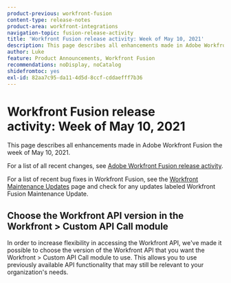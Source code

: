 ```yaml
---
product-previous: workfront-fusion
content-type: release-notes
product-area: workfront-integrations
navigation-topic: fusion-release-activity
title: 'Workfront Fusion release activity: Week of May 10, 2021'
description: This page describes all enhancements made in Adobe Workfront Fusion the week of May 10, 2021.
author: Luke
feature: Product Announcements, Workfront Fusion
recommendations: noDisplay, noCatalog
shidefromtoc: yes
exl-id: 82aa7c95-da11-4d5d-8ccf-cddaefff7b36
---
```

# Workfront Fusion release activity:&nbsp;Week of May 10, 2021

This page describes all enhancements made in Adobe Workfront Fusion the week of May 10, 2021.

For a list of all recent changes, see [Adobe Workfront Fusion release activity](/help/workfront-fusion/fusion-product-releases/fusion-release-activity.md).

For a list of recent bug fixes in Workfront Fusion, see the [Workfront Maintenance Updates](https://experienceleague.adobe.com/docs/workfront-known-issues/releases/current-updates.html) page and check for any updates labeled Workfront Fusion Maintenance Update.

## Choose the Workfront API version in the Workfront > Custom API Call module

In order to increase flexibility in accessing the Workfront API, we've made it possible to choose the version of the Workfront API that you want the Workfront > Custom API Call module to use. This allows you to use previously available API functionality that may still be relevant to your organization's needs.

